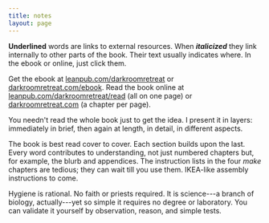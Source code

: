 ```yaml
---
title: notes
layout: page
---
```


____Underlined____ words are links to external resources. When ____*italicized*____ they link internally to other parts of the book. Their text usually indicates where. In the ebook or online, just click them.

Get the ebook at [leanpub.com/darkroomretreat](http://leanpub.com/darkroomretreat) or [darkroomretreat.com/ebook](/ebook). Read the book online at [leanpub.com/darkroomretreat/read](http://leanpub.com/darkroomretreat/read) (all on one page) or [darkroomretreat.com](http://darkroomretreat.com) (a chapter per page).

You needn't read the whole book just to get the idea. I present it in layers: immediately in brief, then again at length, in detail, in different aspects. 

The book is best read cover to cover. Each section builds upon the last. Every word contributes to understanding, not just numbered chapters but, for example, the blurb and appendices. The instruction lists in the four _make_ chapters are tedious; they can wait till you use them. IKEA-like assembly instructions to come.

Hygiene is rational. No faith or priests required. It is science---a branch of biology, actually---yet so simple it requires no degree or laboratory. You can validate it yourself by observation, reason, and simple tests. 
